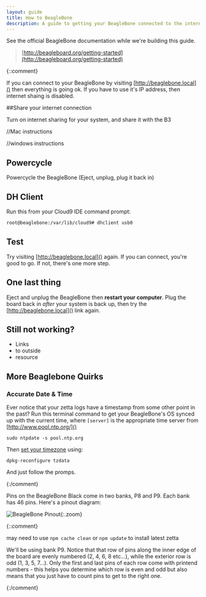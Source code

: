 ```yaml
---
layout: guide
title: How to BeagleBone
description: A guide to getting your BeagleBone connected to the internet and ready to go with Zetta. 
---
```


See the official BeagleBone documentation while we're building this guide. 

> [http://beagleboard.org/getting-started](http://beagleboard.org/getting-started)  

{::comment}

If you can connect to your BeagleBone by visiting [http://beaglebone.local]() then everything is going ok. If you have to use it's IP address, then internet shaing is disabled.

##Share your internet connection

Turn on internet sharing for your system, and share it with the B3

//Mac instructions

//windows instructions

## Powercycle

Powercycle the BeagleBone (Eject, unplug, plug it back in)

## DH Client

Run this from your Cloud9 IDE command prompt: 

```bash
root@beaglebone:/var/lib/cloud9# dhclient usb0
```
## Test

Try visiting [http://beaglebone.local]() again. If you can connect, you're good to go. If not, there's one more step.

## One last thing

Eject and unplug the BeagleBone then **restart your computer**. Plug the board back in *after* your system is back up, then try the [http://beaglebone.local]() link again. 

## Still not working? 

  * Links
  * to outside
  * resource

## More Beaglebone Quirks

### Accurate Date & Time

Ever notice that your zetta logs have a timestamp from some other point in the past? Run this terminal command to get your BeagleBone's OS synced up with the current time, where `[server]` is the appropriate time server from [http://www.pool.ntp.org/]()

```
sudo ntpdate -s pool.ntp.org
```

Then [set your timezone](http://www.cyberciti.biz/faq/howto-linux-unix-change-setup-timezone-tz-variable/) using: 

```
dpkg-reconfigure tzdata
```

And just follow the promps. 

{:/comment}

Pins on the BeagleBone Black come in two banks, P8 and P9. Each bank has 46 pins. Here's a pinout diagram: 

![BeagleBone Pinout](http://insigntech.files.wordpress.com/2013/09/bbb_pinouts.jpg){:.zoom}


{::comment}

may need to use `npm cache clean` or `npm update` to install latest zetta



We'll be using bank P9. Notice that that row of pins along the inner edge of the board are evenly numbered (2, 4, 6, 8 etc...), while the exterior row is odd (1, 3, 5, 7...). Only the first and last pins of each row come with printend numbers - this helps you determine which row is even and odd but also means that you just have to count pins to get to the right one. 

{:/comment}